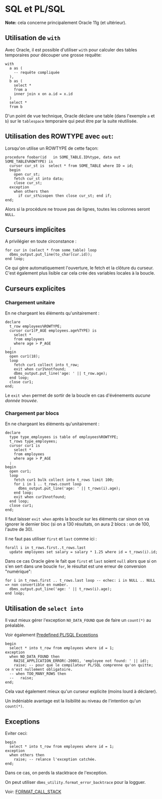 # SQL et PL/SQL

**Note:** cela concerne principalement Oracle 11g (et ultérieur).


## Utilisation de `with`

Avec Oracle, il est possible d'utiliser `with` pour calculer des tables temporaires pour découper une grosse requête:

```
with
  a as (
    -- requête compliquée
  ),
  b as (
    select *
    from a
    inner join x on a.id = x.id
  )
  select *
  from b
```

D'un point de vue technique, Oracle déclare une table (dans l'exemple `a` et `b`) sur le `tablespace` temporaire qui
peut être par la suite réutilisée.

## Utilisation des ROWTYPE avec `out`:

Lorsqu'on utilise un ROWTYPE de cette façon:

    procedure foobar(id   in SOME_TABLE.ID%type, data out SOME_TABLE%ROWTYPE) is
      cursor cur_st is  select * from SOME_TABLE where ID = id;
      begin
        open cur_st;
        fetch cur_st into data;
        close cur_st;
      exception
        when others then
          if cur_st%isopen then close cur_st; end if;
    end;

Alors si la procédure ne trouve pas de lignes, toutes les colonnes seront `NULL`.

## Curseurs implicites

A privilégier en toute circonstance :

    for cur in (select * from some_table) loop
      dbms_output.put_line(to_char(cur.id));
    end loop;

Ce qui gère automatiquement l'ouverture, le fetch et la clôture du curseur. C'est également plus lisible 
car cela crée des variables locales à la boucle.

## Curseurs explicites

### Chargement unitaire

En ne chargeant les éléments qu'unitairement :

    declare
      t_row employees%ROWTYPE;
      cursor cur1(P_AGE employees.age%TYPE) is
        select *
        from employees
        where age > P_AGE
      ;
    begin
      open cur1(18);
      loop
        fetch cur1 collect into t_row;
        exit when cur1%notfound;
        dbms_output.put_line('age: ' || t_row.age);
      end loop;
      close cur1;
    end;

Le `exit when` permet de sortir de la boucle en cas d'événements _aucune donnée trouvée_.

### Chargement par blocs

En ne chargeant les éléments qu'unitairement :

    declare
      type type_employees is table of employees%ROWTYPE;
      t_rows type_employees;
      cursor cur1 is
        select *
        from employees
        where age > P_AGE
      ;
    begin
      open cur1;
      loop
        fetch cur1 bulk collect into t_rows limit 100;
        for i in 1 .. t_rows.count loop
          dbms_output.put_line('age: ' || t_rows(i).age);
        end loop;
        exit when cur1%notfound;
      end loop;
      close cur1;
    end;

Il  faut laisser `exit when` après la boucle sur les éléments car sinon on va ignorer le dernier bloc (si on a
130 résultats, on aura 2 blocs : un de 100, l'autre de 30).

Il ne faut pas utiliser `first` et `last` comme ici :

    forall i in t_rows.first..t_rows.last
      update employees set salary = salary * 1.25 where id = t_rows(i).id;
      
Dans ce cas Oracle gère le fait que `first` et `last` soient `null` alors que si on s'en sert dans une boucle `for`, 
le résultat est une erreur de conversion "numérique":

    for i in t_rows.first .. t_rows.last loop -- echec: i in NULL .. NULL => non convertible en number.
      dbms_output.put_line('age: ' || t_rows(i).age);
    end loop;

## Utilisation de `select into`

Il vaut mieux gérer l'exception `NO_DATA_FOUND` que de faire un `count(*)` au préalable.

Voir également [Predefined PL/SQL Exceptions](https://docs.oracle.com/cd/B10501_01/appdev.920/a96624/07_errs.htm#784)

    begin
      select * into t_row from employees where id = 1;
    exception
      when NO_DATA_FOUND then
        RAISE_APPLICATION_ERROR(-20001, 'employee not found: ' || id);
        raise; -- pour que le compilateur PL/SQL comprenne qu'on quitte; ce n'est nullement obligatoire.           
      -- when TOO_MANY_ROWS then
      --   raise;
    end;

Cela vaut également mieux qu'un curseur explicite (moins lourd à déclarer).    

Un indéniable avantage est la lisibilité au niveau de l'intention qu'un `count(*)`.
    
## Exceptions

Eviter ceci:

    begin
      select * into t_row from employees where id = 1;
    exception
      when others then
        raise; -- relance l'exception catchée.
    end;
  
Dans ce cas, on perds la stacktrace de l'exception.

On peut utiliser `dbms_utility.format_error_backtrace` pour la logguer.

Voir: [FORMAT_CALL_STACK](https://docs.oracle.com/cd/B19306_01/appdev.102/b14258/d_util.htm#i997163)


